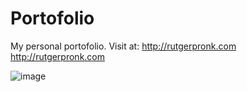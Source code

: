 # Portofolio
My personal portofolio. Visit at:
http://rutgerpronk.com
http://rutgerpronk.com

![image](https://github.com/Rutger505/Portofolio/assets/119070855/dd6a8c7a-805a-45a3-9b7b-44b5f6cdedcb)
